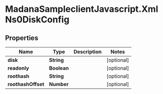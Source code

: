 # MadanaSampleclientJavascript.XmlNs0DiskConfig

## Properties

Name | Type | Description | Notes
------------ | ------------- | ------------- | -------------
**disk** | **String** |  | [optional] 
**readonly** | **Boolean** |  | [optional] 
**roothash** | **String** |  | [optional] 
**roothashOffset** | **Number** |  | [optional] 


